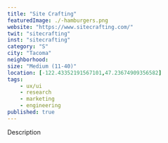 ```yaml
---
title: "Site Crafting"
featuredImage: ./-hamburgers.png
website: "https://www.sitecrafting.com/"
twit: "sitecrafting"
inst: "sitecrafting"
category: "S"
city: "Tacoma"
neighborhood:
size: "Medium (11-40)"
location: [-122.43352191567101,47.23674909356582]
tags:
    - ux/ui
    - research
    - marketing
    - engineering
published: true
---
```


Description
